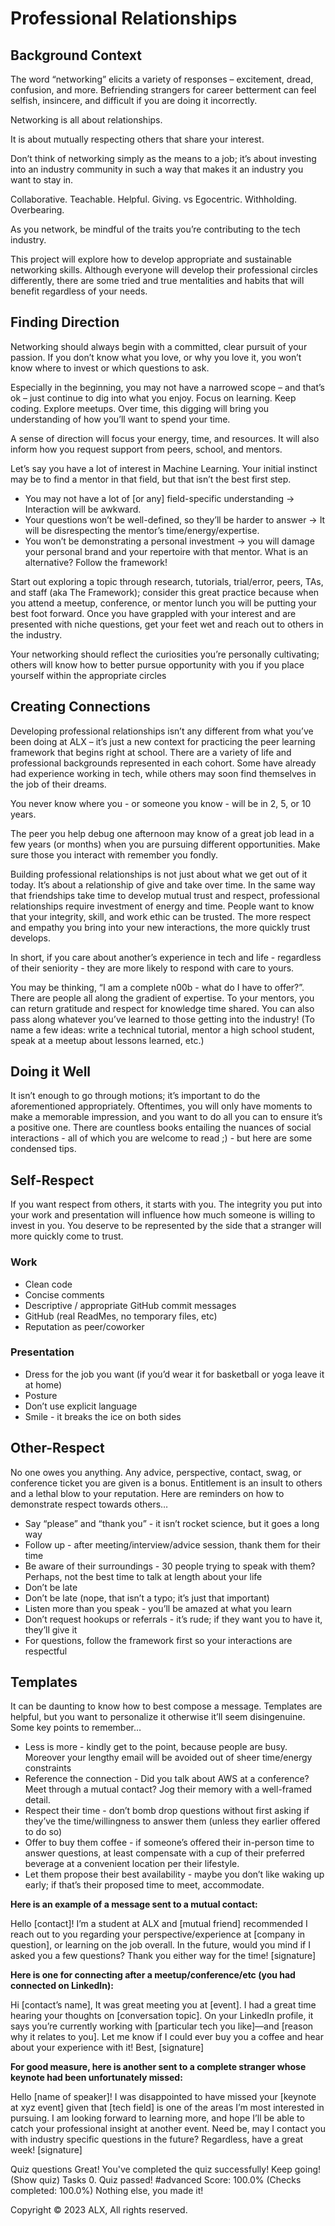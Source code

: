 # Professional Relationships

## Background Context
The word “networking” elicits a variety of responses – excitement, dread, confusion, and more. Befriending strangers for career betterment can feel selfish, insincere, and difficult if you are doing it incorrectly.

Networking is all about relationships.

It is about mutually respecting others that share your interest.

Don’t think of networking simply as the means to a job; it’s about investing into an industry community in such a way that makes it an industry you want to stay in.

Collaborative. Teachable. Helpful. Giving. vs Egocentric. Withholding. Overbearing.

As you network, be mindful of the traits you’re contributing to the tech industry.

This project will explore how to develop appropriate and sustainable networking skills. Although everyone will develop their professional circles differently, there are some tried and true mentalities and habits that will benefit regardless of your needs.

## Finding Direction
Networking should always begin with a committed, clear pursuit of your passion. If you don’t know what you love, or why you love it, you won’t know where to invest or which questions to ask.

Especially in the beginning, you may not have a narrowed scope – and that’s ok – just continue to dig into what you enjoy. Focus on learning. Keep coding. Explore meetups. Over time, this digging will bring you understanding of how you’ll want to spend your time.

A sense of direction will focus your energy, time, and resources. It will also inform how you request support from peers, school, and mentors.

Let’s say you have a lot of interest in Machine Learning. Your initial instinct may be to find a mentor in that field, but that isn’t the best first step.
* You may not have a lot of [or any] field-specific understanding → Interaction will be awkward.
* Your questions won’t be well-defined, so they’ll be harder to answer → It will be disrespecting the mentor’s time/energy/expertise.
* You won’t be demonstrating a personal investment → you will damage your personal brand and your repertoire with that mentor.
What is an alternative? Follow the framework!

Start out exploring a topic through research, tutorials, trial/error, peers, TAs, and staff (aka The Framework); consider this great practice because when you attend a meetup, conference, or mentor lunch you will be putting your best foot forward. Once you have grappled with your interest and are presented with niche questions, get your feet wet and reach out to others in the industry.

Your networking should reflect the curiosities you’re personally cultivating; others will know how to better pursue opportunity with you if you place yourself within the appropriate circles

## Creating Connections
Developing professional relationships isn’t any different from what you’ve been doing at ALX – it’s just a new context for practicing the peer learning framework that begins right at school. There are a variety of life and professional backgrounds represented in each cohort. Some have already had experience working in tech, while others may soon find themselves in the job of their dreams.

You never know where you - or someone you know - will be in 2, 5, or 10 years.

The peer you help debug one afternoon may know of a great job lead in a few years (or months) when you are pursuing different opportunities. Make sure those you interact with remember you fondly.

Building professional relationships is not just about what we get out of it today. It’s about a relationship of give and take over time. In the same way that friendships take time to develop mutual trust and respect, professional relationships require investment of energy and time. People want to know that your integrity, skill, and work ethic can be trusted. The more respect and empathy you bring into your new interactions, the more quickly trust develops.

In short, if you care about another’s experience in tech and life - regardless of their seniority - they are more likely to respond with care to yours.

You may be thinking, “I am a complete n00b - what do I have to offer?”. There are people all along the gradient of expertise. To your mentors, you can return gratitude and respect for knowledge time shared. You can also pass along whatever you’ve learned to those getting into the industry! (To name a few ideas: write a technical tutorial, mentor a high school student, speak at a meetup about lessons learned, etc.)

## Doing it Well
It isn’t enough to go through motions; it’s important to do the aforementioned appropriately. Oftentimes, you will only have moments to make a memorable impression, and you want to do all you can to ensure it’s a positive one. There are countless books entailing the nuances of social interactions - all of which you are welcome to read ;) - but here are some condensed tips.

## Self-Respect
If you want respect from others, it starts with you. The integrity you put into your work and presentation will influence how much someone is willing to invest in you. You deserve to be represented by the side that a stranger will more quickly come to trust.

### Work
* Clean code
* Concise comments
* Descriptive / appropriate GitHub commit messages
* GitHub (real ReadMes, no temporary files, etc)
* Reputation as peer/coworker
### Presentation
* Dress for the job you want (if you’d wear it for basketball or yoga leave it at home)
* Posture
* Don’t use explicit language
* Smile - it breaks the ice on both sides
## Other-Respect
No one owes you anything. Any advice, perspective, contact, swag, or conference ticket you are given is a bonus. Entitlement is an insult to others and a lethal blow to your reputation. Here are reminders on how to demonstrate respect towards others…
* Say “please” and “thank you” - it isn’t rocket science, but it goes a long way
* Follow up - after meeting/interview/advice session, thank them for their time
* Be aware of their surroundings - 30 people trying to speak with them? Perhaps, not the best time to talk at length about your life
* Don’t be late
* Don’t be late (nope, that isn’t a typo; it’s just that important)
* Listen more than you speak - you’ll be amazed at what you learn
* Don’t request hookups or referrals - it’s rude; if they want you to have it, they’ll give it
* For questions, follow the framework first so your interactions are respectful
## Templates
It can be daunting to know how to best compose a message. Templates are helpful, but you want to personalize it otherwise it’ll seem disingenuine. Some key points to remember…

* Less is more - kindly get to the point, because people are busy. Moreover your lengthy email will be avoided out of sheer time/energy constraints
* Reference the connection - Did you talk about AWS at a conference? Meet through a mutual contact? Jog their memory with a well-framed detail.
* Respect their time - don’t bomb drop questions without first asking if they’ve the time/willingness to answer them (unless they earlier offered to do so)
* Offer to buy them coffee - if someone’s offered their in-person time to answer questions, at least compensate with a cup of their preferred beverage at a convenient location per their lifestyle.
* Let them propose their best availability - maybe you don’t like waking up early; if that’s their proposed time to meet, accommodate.

__Here is an example of a message sent to a mutual contact:__

Hello [contact]! I’m a student at ALX and [mutual friend] recommended I reach out to you regarding your perspective/experience at [company in question], or learning on the job overall. In the future, would you mind if I asked you a few questions? Thank you either way for the time! [signature]

__Here is one for connecting after a meetup/conference/etc (you had connected on LinkedIn):__

Hi [contact’s name], It was great meeting you at [event]. I had a great time hearing your thoughts on [conversation topic]. On your LinkedIn profile, it says you’re currently working with [particular tech you like]—and [reason why it relates to you]. Let me know if I could ever buy you a coffee and hear about your experience with it! Best, [signature]

__For good measure, here is another sent to a complete stranger whose keynote had been unfortunately missed:__

Hello [name of speaker]! I was disappointed to have missed your [keynote at xyz event] given that [tech field] is one of the areas I’m most interested in pursuing. I am looking forward to learning more, and hope I’ll be able to catch your professional insight at another event. Need be, may I contact you with industry specific questions in the future? Regardless, have a great week! [signature]

Quiz questions
Great! You've completed the quiz successfully! Keep going! (Show quiz)
Tasks
0. Quiz passed!
#advanced
Score: 100.0% (Checks completed: 100.0%)
Nothing else, you made it!

   
Copyright © 2023 ALX, All rights reserved.
